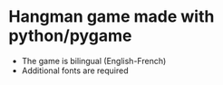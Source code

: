 # Hangman game made with python/pygame

- The game is bilingual (English-French)
- Additional fonts are required
